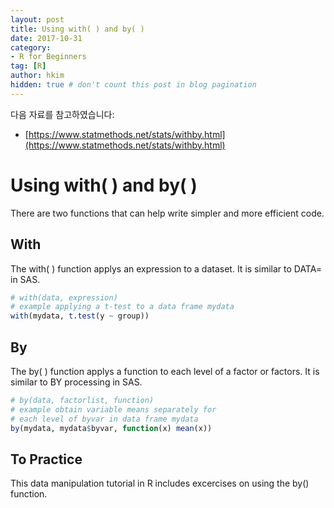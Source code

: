```yaml
---
layout: post  
title: Using with( ) and by( )
date: 2017-10-31  
category:
- R for Beginners  
tag: [R]   
author: hkim  
hidden: true # don't count this post in blog pagination  
---
```


다음 자료를 참고하였습니다:  
- [https://www.statmethods.net/stats/withby.html](https://www.statmethods.net/stats/withby.html)

# Using with( ) and by( )
There are two functions that can help write simpler and more efficient code.

## With
The with( ) function applys an expression to a dataset. It is similar to DATA= in SAS.

```r
# with(data, expression)
# example applying a t-test to a data frame mydata
with(mydata, t.test(y ~ group))
```

## By
The by( ) function applys a function to each level of a factor or factors. It is similar to BY processing in SAS.

```r
# by(data, factorlist, function)
# example obtain variable means separately for
# each level of byvar in data frame mydata
by(mydata, mydata$byvar, function(x) mean(x))
```

## To Practice
This data manipulation tutorial in R includes excercises on using the by() function.
